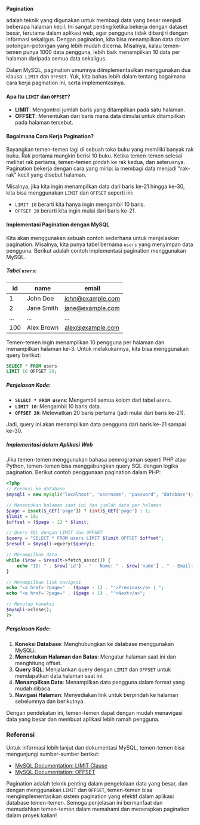 
**Pagination** 

adalah teknik yang digunakan untuk membagi data yang besar menjadi beberapa halaman kecil. Ini sangat penting ketika bekerja dengan dataset besar, terutama dalam aplikasi web, agar pengguna tidak dibanjiri dengan informasi sekaligus. Dengan pagination, kita bisa menampilkan data dalam potongan-potongan yang lebih mudah dicerna. Misalnya, kalau temen-temen punya 1000 data pengguna, lebih baik menampilkan 10 data per halaman daripada semua data sekaligus. 

Dalam MySQL, pagination umumnya diimplementasikan menggunakan dua klausa: `LIMIT` dan `OFFSET`. Yuk, kita bahas lebih dalam tentang bagaimana cara kerja pagination ini, serta implementasinya.

#### Apa Itu `LIMIT` dan `OFFSET`?

- **LIMIT**: Mengontrol jumlah baris yang ditampilkan pada satu halaman.
- **OFFSET**: Menentukan dari baris mana data dimulai untuk ditampilkan pada halaman tersebut.

#### Bagaimana Cara Kerja Pagination?

Bayangkan temen-temen lagi di sebuah toko buku yang memiliki banyak rak buku. Rak pertama mungkin berisi 10 buku. Ketika temen-temen selesai melihat rak pertama, temen-temen pindah ke rak kedua, dan seterusnya. Pagination bekerja dengan cara yang mirip: ia membagi data menjadi "rak-rak" kecil yang disebut halaman.

Misalnya, jika kita ingin menampilkan data dari baris ke-21 hingga ke-30, kita bisa menggunakan `LIMIT` dan `OFFSET` seperti ini:

- `LIMIT 10` berarti kita hanya ingin mengambil 10 baris.
- `OFFSET 20` berarti kita ingin mulai dari baris ke-21.

#### Implementasi Pagination dengan MySQL

Kita akan menggunakan sebuah contoh sederhana untuk menjelaskan pagination. Misalnya, kita punya tabel bernama `users` yang menyimpan data pengguna. Berikut adalah contoh implementasi pagination menggunakan MySQL.

##### Tabel `users`:

| id | name       | email              |
|----|------------|--------------------|
| 1  | John Doe   | john@example.com   |
| 2  | Jane Smith | jane@example.com   |
| ...| ...        | ...                |
| 100| Alex Brown | alex@example.com   |

Temen-temen ingin menampilkan 10 pengguna per halaman dan menampilkan halaman ke-3. Untuk melakukannya, kita bisa menggunakan query berikut:

```sql
SELECT * FROM users
LIMIT 10 OFFSET 20;
```

##### Penjelasan Kode:

- **`SELECT * FROM users`**: Mengambil semua kolom dari tabel `users`.
- **`LIMIT 10`**: Mengambil 10 baris data.
- **`OFFSET 20`**: Melewatkan 20 baris pertama (jadi mulai dari baris ke-21).

Jadi, query ini akan menampilkan data pengguna dari baris ke-21 sampai ke-30.

##### Implementasi dalam Aplikasi Web

Jika temen-temen menggunakan bahasa pemrograman seperti PHP atau Python, temen-temen bisa menggabungkan query SQL dengan logika pagination. Berikut contoh penggunaan pagination dalam PHP:

```php
<?php
// Koneksi ke database
$mysqli = new mysqli("localhost", "username", "password", "database");

// Menentukan halaman saat ini dan jumlah data per halaman
$page = isset($_GET['page']) ? (int)$_GET['page'] : 1;
$limit = 10;
$offset = ($page - 1) * $limit;

// Query SQL dengan LIMIT dan OFFSET
$query = "SELECT * FROM users LIMIT $limit OFFSET $offset";
$result = $mysqli->query($query);

// Menampilkan data
while ($row = $result->fetch_assoc()) {
    echo "ID: " . $row['id'] . " - Name: " . $row['name'] . " - Email: " . $row['email'] . "<br>";
}

// Menampilkan link navigasi
echo "<a href='?page=" . ($page - 1) . "'>Previous</a> | ";
echo "<a href='?page=" . ($page + 1) . "'>Next</a>";

// Menutup koneksi
$mysqli->close();
?>
```

##### Penjelasan Kode:

1. **Koneksi Database**: Menghubungkan ke database menggunakan MySQLi.
2. **Menentukan Halaman dan Batas**: Mengatur halaman saat ini dan menghitung offset.
3. **Query SQL**: Menjalankan query dengan `LIMIT` dan `OFFSET` untuk mendapatkan data halaman saat ini.
4. **Menampilkan Data**: Menampilkan data pengguna dalam format yang mudah dibaca.
5. **Navigasi Halaman**: Menyediakan link untuk berpindah ke halaman sebelumnya dan berikutnya.

Dengan pendekatan ini, temen-temen dapat dengan mudah menavigasi data yang besar dan membuat aplikasi lebih ramah pengguna.

### Referensi

Untuk informasi lebih lanjut dan dokumentasi MySQL, temen-temen bisa mengunjungi sumber-sumber berikut:

- [MySQL Documentation: LIMIT Clause](https://dev.mysql.com/doc/refman/8.0/en/select.html#idm140435493860416)
- [MySQL Documentation: OFFSET](https://dev.mysql.com/doc/refman/8.0/en/select.html#idm140435493860416)

Pagination adalah teknik penting dalam pengelolaan data yang besar, dan dengan menggunakan `LIMIT` dan `OFFSET`, temen-temen bisa mengimplementasikan sistem pagination yang efektif dalam aplikasi database temen-temen. Semoga penjelasan ini bermanfaat dan memudahkan temen-temen dalam memahami dan menerapkan pagination dalam proyek kalian!
